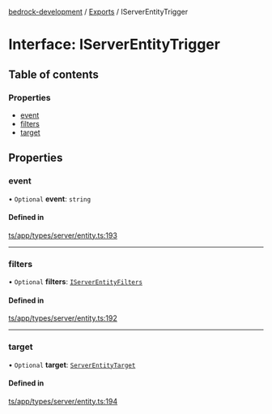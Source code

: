 [bedrock-development](../README.md) / [Exports](../modules.md) / IServerEntityTrigger

# Interface: IServerEntityTrigger

## Table of contents

### Properties

- [event](IServerEntityTrigger.md#event)
- [filters](IServerEntityTrigger.md#filters)
- [target](IServerEntityTrigger.md#target)

## Properties

### event

• `Optional` **event**: `string`

#### Defined in

[ts/app/types/server/entity.ts:193](https://github.com/DauntlessStudio/Bedrock-Developments/blob/c7d1542/ts/app/types/server/entity.ts#L193)

___

### filters

• `Optional` **filters**: [`IServerEntityFilters`](IServerEntityFilters.md)

#### Defined in

[ts/app/types/server/entity.ts:192](https://github.com/DauntlessStudio/Bedrock-Developments/blob/c7d1542/ts/app/types/server/entity.ts#L192)

___

### target

• `Optional` **target**: [`ServerEntityTarget`](../modules.md#serverentitytarget)

#### Defined in

[ts/app/types/server/entity.ts:194](https://github.com/DauntlessStudio/Bedrock-Developments/blob/c7d1542/ts/app/types/server/entity.ts#L194)
